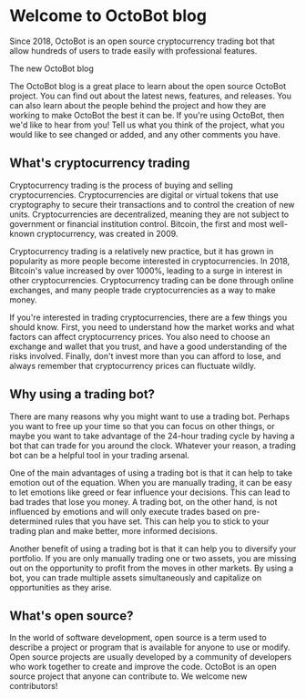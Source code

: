 # Welcome to OctoBot blog

Since 2018, OctoBot is an open source cryptocurrency trading bot that allow hundreds of users to trade easily with professional features.

The new OctoBot blog

The OctoBot blog is a great place to learn about the open source OctoBot project. You can find out about the latest news, features, and releases. You can also learn about the people behind the project and how they are working to make OctoBot the best it can be. If you're using OctoBot, then we'd like to hear from you! Tell us what you think of the project, what you would like to see changed or added, and any other comments you have.

## What's cryptocurrency trading

Cryptocurrency trading is the process of buying and selling cryptocurrencies. Cryptocurrencies are digital or virtual tokens that use cryptography to secure their transactions and to control the creation of new units. Cryptocurrencies are decentralized, meaning they are not subject to government or financial institution control. Bitcoin, the first and most well-known cryptocurrency, was created in 2009. 

Cryptocurrency trading is a relatively new practice, but it has grown in popularity as more people become interested in cryptocurrencies. In 2018, Bitcoin's value increased by over 1000%, leading to a surge in interest in other cryptocurrencies. Cryptocurrency trading can be done through online exchanges, and many people trade cryptocurrencies as a way to make money. 

If you're interested in trading cryptocurrencies, there are a few things you should know. First, you need to understand how the market works and what factors can affect cryptocurrency prices. You also need to choose an exchange and wallet that you trust, and have a good understanding of the risks involved. Finally, don't invest more than you can afford to lose, and always remember that cryptocurrency prices can fluctuate wildly.

## Why using a trading bot? 

There are many reasons why you might want to use a trading bot. Perhaps you want to free up your time so that you can focus on other things, or maybe you want to take advantage of the 24-hour trading cycle by having a bot that can trade for you around the clock. Whatever your reason, a trading bot can be a helpful tool in your trading arsenal.

One of the main advantages of using a trading bot is that it can help to take emotion out of the equation. When you are manually trading, it can be easy to let emotions like greed or fear influence your decisions. This can lead to bad trades that lose you money. A trading bot, on the other hand, is not influenced by emotions and will only execute trades based on pre-determined rules that you have set. This can help you to stick to your trading plan and make better, more informed decisions.

Another benefit of using a trading bot is that it can help you to diversify your portfolio. If you are only manually trading one or two assets, you are missing out on the opportunity to profit from the moves in other markets. By using a bot, you can trade multiple assets simultaneously and capitalize on opportunities as they arise.

## What's open source?

In the world of software development, open source is a term used to describe a project or program that is available for anyone to use or modify. Open source projects are usually developed by a community of developers who work together to create and improve the code. OctoBot is an open source project that anyone can contribute to. We welcome new contributors!

